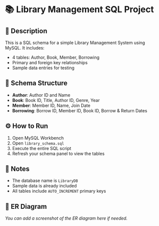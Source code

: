 
# 📚 Library Management SQL Project

## 🔧 Description
This is a SQL schema for a simple Library Management System using MySQL. It includes:
- 4 tables: Author, Book, Member, Borrowing
- Primary and foreign key relationships
- Sample data entries for testing

## 🧱 Schema Structure

- **Author**: Author ID and Name
- **Book**: Book ID, Title, Author ID, Genre, Year
- **Member**: Member ID, Name, Join Date
- **Borrowing**: Borrow ID, Member ID, Book ID, Borrow & Return Dates

## ⚙️ How to Run

1. Open MySQL Workbench
2. Open `library_schema.sql`
3. Execute the entire SQL script
4. Refresh your schema panel to view the tables

## 📌 Notes

- The database name is `LibraryDB`
- Sample data is already included
- All tables include `AUTO_INCREMENT` primary keys

## 📸 ER Diagram
*You can add a screenshot of the ER diagram here if needed.*
